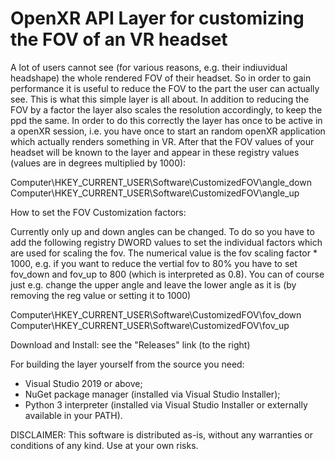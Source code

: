 # OpenXR API Layer for customizing the FOV of an VR headset

A lot of users cannot see (for various reasons, e.g. their indiuvidual headshape) the whole rendered FOV of their headset. 
So in order to gain performance it is useful to reduce the FOV to the part the user can actually see.
This is what this simple layer is all about. In addition to reducing the FOV by a factor the layer also scales the resolution accordingly, to keep the ppd the same. 
In order to do this correctly the layer has once to be active in a openXR session, i.e. you have once to start an random openXR application which actually renders something in VR. 
After that the FOV values of your headset will be known to the layer and appear in these registry values (values are in degrees multiplied by 1000):

  Computer\HKEY_CURRENT_USER\Software\CustomizedFOV\angle_down
  Computer\HKEY_CURRENT_USER\Software\CustomizedFOV\angle_up

How to set the FOV Customization factors:

  Currently only up and down angles can be changed.
  To do so you have to add the following registry DWORD values to set the individual factors which are used for scaling the fov. 
  The numerical value is the fov scaling factor * 1000, e.g. if you want to reduce the vertial fov to 80% you have to set fov_down and fov_up to 800 (which is interpreted as 0.8).
  You can of course just e.g. change the upper angle and leave the lower angle as it is (by removing the reg value or setting it to 1000)
  
  Computer\HKEY_CURRENT_USER\Software\CustomizedFOV\fov_down
  Computer\HKEY_CURRENT_USER\Software\CustomizedFOV\fov_up

Download and Install: see the "Releases" link (to the right)


For building the layer yourself from the source you need:

- Visual Studio 2019 or above;
- NuGet package manager (installed via Visual Studio Installer);
- Python 3 interpreter (installed via Visual Studio Installer or externally available in your PATH).


DISCLAIMER: This software is distributed as-is, without any warranties or conditions of any kind. Use at your own risks.
